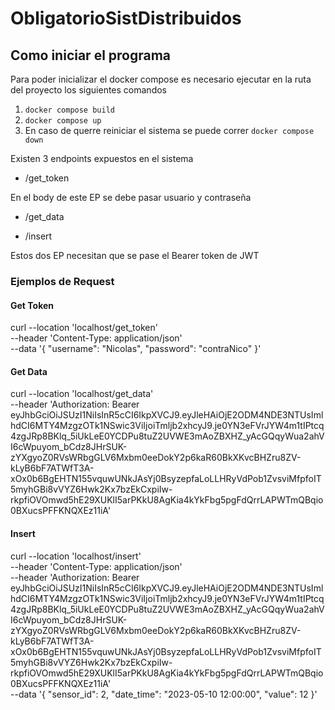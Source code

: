# ObligatorioSistDistribuidos

## Como iniciar el programa
Para poder inicializar el docker compose es necesario ejecutar en la ruta del proyecto los siguientes comandos 
1. ``docker compose build``
2. ``docker compose up``
3. En caso de querre reiniciar el sistema se puede correr ``docker compose down``

Existen 3 endpoints expuestos en el sistema

- /get_token

En el body de este EP se debe pasar usuario y contraseña

- /get_data

- /insert

Estos dos EP necesitan que se pase el Bearer token de JWT

### Ejemplos de Request

#### Get Token
curl --location 'localhost/get_token' \
--header 'Content-Type: application/json' \
--data '{
    "username": "Nicolas",
    "password": "contraNico"
}'

#### Get Data
curl --location 'localhost/get_data' \
--header 'Authorization: Bearer eyJhbGciOiJSUzI1NiIsInR5cCI6IkpXVCJ9.eyJleHAiOjE2ODM4NDE3NTUsImlhdCI6MTY4MzgzOTk1NSwic3ViIjoiTmljb2xhcyJ9.je0YN3eFVrJYW4m1tIPtcq4zgJRp8BKlq_5iUkLeE0YCDPu8tuZ2UVWE3mAoZBXHZ_yAcGQqyWua2ahVI6cWpuyom_bCdz8JHrSUK-zYXgyoZ0RVsWRbgGLV6Mxbm0eeDokY2p6kaR60BkXKvcBHZru8ZV-kLyB6bF7ATWfT3A-xOx0b6BgEHTN155vquwUNkJAsYj0BsyzepfaLoLLHRyVdPob1ZvsviMfpfoIT5myhGBi8vVYZ6Hwk2Kx7bzEkCxpiIw-rkpfiOVOmwd5hE29XUKlI5arPKkU8AgKia4kYkFbg5pgFdQrrLAPWTmQBqio0BXucsPFFKNQXEz11iA'

#### Insert

curl --location 'localhost/insert' \
--header 'Content-Type: application/json' \
--header 'Authorization: Bearer eyJhbGciOiJSUzI1NiIsInR5cCI6IkpXVCJ9.eyJleHAiOjE2ODM4NDE3NTUsImlhdCI6MTY4MzgzOTk1NSwic3ViIjoiTmljb2xhcyJ9.je0YN3eFVrJYW4m1tIPtcq4zgJRp8BKlq_5iUkLeE0YCDPu8tuZ2UVWE3mAoZBXHZ_yAcGQqyWua2ahVI6cWpuyom_bCdz8JHrSUK-zYXgyoZ0RVsWRbgGLV6Mxbm0eeDokY2p6kaR60BkXKvcBHZru8ZV-kLyB6bF7ATWfT3A-xOx0b6BgEHTN155vquwUNkJAsYj0BsyzepfaLoLLHRyVdPob1ZvsviMfpfoIT5myhGBi8vVYZ6Hwk2Kx7bzEkCxpiIw-rkpfiOVOmwd5hE29XUKlI5arPKkU8AgKia4kYkFbg5pgFdQrrLAPWTmQBqio0BXucsPFFKNQXEz11iA' \
--data '{
    "sensor_id": 2,
    "date_time": "2023-05-10 12:00:00",
    "value": 12
}'
